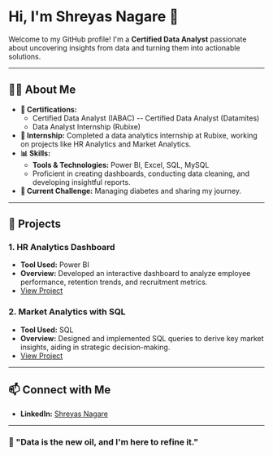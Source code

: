 # Hi, I'm Shreyas Nagare 👋

Welcome to my GitHub profile! I'm a **Certified Data Analyst** passionate about uncovering insights from data and turning them into actionable solutions.

---

## 👨‍💻 About Me
- **🌟 Certifications:**
  - Certified Data Analyst (IABAC)
  -- Certified Data Analyst (Datamites)
  - Data Analyst Internship (Rubixe)
- **🏢 Internship:** Completed a data analytics internship at Rubixe, working on projects like HR Analytics and Market Analytics.
- **📊 Skills:**
  - **Tools & Technologies:** Power BI, Excel, SQL, MySQL
  - Proficient in creating dashboards, conducting data cleaning, and developing insightful reports.
- **💊 Current Challenge:** Managing diabetes and sharing my journey.

---

## 🚀 Projects

### 1. HR Analytics Dashboard
- **Tool Used:** Power BI
- **Overview:** Developed an interactive dashboard to analyze employee performance, retention trends, and recruitment metrics.
- [View Project](#)

### 2. Market Analytics with SQL
- **Tool Used:** SQL
- **Overview:** Designed and implemented SQL queries to derive key market insights, aiding in strategic decision-making.
- [View Project](#)

---

## 📫 Connect with Me
- **LinkedIn:** [Shreyas Nagare](https://www.linkedin.com/in/shreyas-nagare)

---

### 🌟 "Data is the new oil, and I'm here to refine it."
